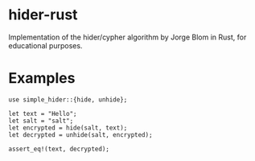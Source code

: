 # hider-rust
Implementation of the hider/cypher algorithm by Jorge Blom in Rust, for educational purposes.

# Examples

```
use simple_hider::{hide, unhide};

let text = "Hello";
let salt = "salt";
let encrypted = hide(salt, text);
let decrypted = unhide(salt, encrypted);

assert_eq!(text, decrypted);
```